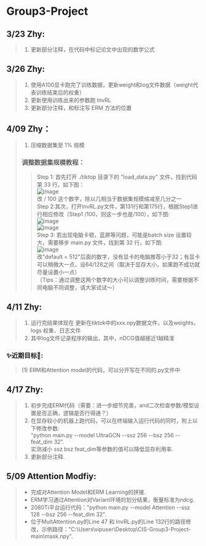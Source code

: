 
# Group3-Project

## 3/23 Zhy:

>1.  更新部分注释，在代码中标记论文中出现的数学公式

## 3/26 Zhy:

>1.  使用A100显卡跑完了训练数据，更新weight和log文件数据（weight代表训练结束后的权重）
>2.  更新使用训练出来的参数跑 InvRL 
>3.  更新部分注释，和标注写 ERM 方法的位置


## 4/09 Zhy：

>1.  压缩数据集至 1% 规模
>### 调整数据集规模教程：
>>Step 1: 首先打开 ./tiktop 目录下的 "load_data.py" 文件，找到代码第 33 行，如下图：  
>>![image](https://github.com/ZZHanyu/Group-3-Project/blob/main/IMAG/image1.png)  
>>改 / 100 这个数字，除以几相当于数据集规模缩减至几分之一  
>>Step 2:其次，打开InvRL.py文件，第131行和第175行，根据Step1进行相应修改（Step1 /100，则这一步也是/100），如下图:  
>>![image](https://github.com/ZZHanyu/Group-3-Project/blob/main/IMAG/image3.png)  
>>![image](https://github.com/ZZHanyu/Group-3-Project/blob/main/IMAG/image4.png)  
>>Step 3: 若出现电脑卡顿，蓝屏等问题，可能是batch size 设置较大，需要移步 main.py 文件，找到第 32 行，如下图:  
>>![image](https://github.com/ZZHanyu/Group-3-Project/blob/main/IMAG/image2.png)  
>>改"default = 512"后面的数字，没有显卡的电脑推荐小于32；有显卡可以稍微大一点，设64/128之间（取决于显存大小，如果跑不成功就尽量设置小一点）  
>>（Tips：通过调整这两个数字的大小可以调整训练时间，需要根据不同电脑不同调整，请大家试试～）  


## 4/11 Zhy:

>1. 运行完结果体现在 更新在tiktok中的xxx.npy数据文件，以及weights、logs 权重、日志文件
>2. 其中log文件记录程序的输出，其中，nDCG值越接近1越精准  
### ✨近期目标🌟:  
>(1) ERM和Attention model的代码，可以分开写在不同的.py文件中  

## 4/17 Zhy:

>1. 初步完成ERM代码（需要：进一步细节完善，and二次检查参数/模型设置是否正确，逻辑是否行得通？）      
>2. 在显存较小的机器上跑代码，可以在终端输入运行代码的同时，附上以下修改参数:   
>"python main.py --model UltraGCN --ssz 256 --bsz 256 --feat_dim 32".  
>实测减小 ssz bsz feat_dim等参数的值可以降低显存利用率.  
>3. 更新部分注释.   

## 5/09 Attention Modfiy:

>- 完成对Attention Model和ERM Learning的拼接.    
>- ERM学习通过Attention对Variant环境的划分结果，衡量标准为ndcg.    
>- 2080Ti平台运行代码："python main.py --model Attention --ssz 128 --bsz 256 --feat_dim 32".    
>- 位于MultAttention.py的Line 47 和 InvRL.py的Line 132行的路径修改，示例路径："C:\\Users\\vipuser\\Desktop\\CIS-Group3-Project-main\\mask.npy".     
